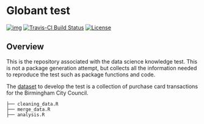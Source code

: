 
<!-- README.md is generated from README.Rmd. Please edit README.Rmd (this file) -->

# Globant test

[![img](https://img.shields.io/badge/Lifecycle-Stable-97ca00)](https://github.com/bcgov/repomountie/blob/master/doc/lifecycle-badges.md)
[![Travis-CI Build
Status](https://travis-ci.org/bcgov/bcgovr.svg?branch=master)](https://travis-ci.org/bcgov/bcgovr)
[![License](https://img.shields.io/badge/License-Apache%202.0-blue.svg)](https://opensource.org/licenses/Apache-2.0)

## Overview

This is the repository associated with the data science knowledge test.
This is not a package generation attempt, but collects all the
information needed to reproduce the test such as package functions and
code.

The
[dataset](https://data.birmingham.gov.uk/dataset/purchase-card-transactions)
to develop the test is a collection of purchase card transactions for
the Birmingham City Council.

    ├── cleaning_data.R
    ├── merge_data.R
    ├── analysis.R
